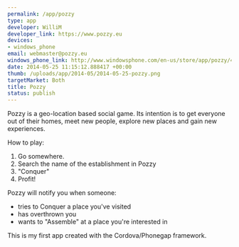 ```yaml
--- 
permalink: /app/pozzy
type: app
developer: WilliM
developer_link: https://www.pozzy.eu
devices: 
- windows_phone
email: webmaster@pozzy.eu
windows_phone_link: http://www.windowsphone.com/en-us/store/app/pozzy/4278d47c-a53f-4ed0-b6c8-8c2c8e73cd98
date: 2014-05-25 11:15:12.888417 +00:00
thumb: /uploads/app/2014-05/2014-05-25-pozzy.png
targetMarket: Both
title: Pozzy
status: publish
---
```


Pozzy is a geo-location based social game. Its intention is to get everyone out of their homes, meet new people, explore new places and gain new experiences.

How to play:
1) Go somewhere.
2) Search the name of the establishment in Pozzy
3) "Conquer"
4) Profit!

Pozzy will notify you when someone:
- tries to Conquer a place you've visited
- has overthrown you
- wants to "Assemble" at a place you're interested in

This is my first app created with the Cordova/Phonegap framework.
